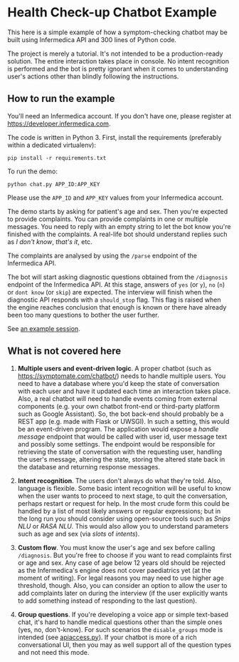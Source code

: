 # Health Check-up Chatbot Example

This here is a simple example of how a symptom-checking chatbot may be built using Infermedica API and 300 lines
of Python code.

The project is merely a tutorial. It's not intended to be a production-ready solution.
The entire interaction takes place in console. No intent recognition is performed and the bot is pretty ignorant
when it comes to understanding user's actions other than blindly following the instructions.

## How to run the example

You'll need an Infermedica account. If you don't have one, please register at https://developer.infermedica.com.

The code is written in Python 3. First, install the requirements (preferably within a dedicated virtualenv):

```
pip install -r requirements.txt
```

To run the demo:

```
python chat.py APP_ID:APP_KEY
```

Please use the `APP_ID` and `APP_KEY` values from your Infermedica account.

The demo starts by asking for patient's age and sex. Then you're expected to provide complaints.
You can provide complaints in one or multiple messages. You need to reply with an empty string to let the bot know
you're finished with the complaints. A real-life bot should understand replies such as _I don't know_, _that's it_, etc.

The complaints are analysed by using the `/parse` endpoint of the Infermedica API.

The bot will start asking diagnostic questions obtained from the `/diagnosis` endpoint of the Infermedica API.
At this stage, answers of `yes` (or `y`), `no` (`n`) or `dont know` (or `skip`) are expected.
The interview will finish when the diagnostic API responds with a `should_stop` flag.
This flag is raised when the engine reaches conclusion that enough is known or there have already been too many
questions to bother the user further.

See [an example session](example_session.txt).

## What is not covered here

 1. **Multiple users and event-driven logic**.
 A proper chatbot (such as https://symptomate.com/chatbot/) needs to handle multiple users.
 You need to have a database where you'd keep the state of conversation with each user and have it updated
 each time an interaction takes place. Also, a real chatbot will need to handle events coming from external components
 (e.g. your own chatbot front-end or third-party platform such as Google Assistant).
 So, the bot back-end should probably be a REST app (e.g. made with Flask or UWSGI).
 In such a setting, this would be an event-driven program. The application would expose a _handle message_ endpoint
 that would be called with user id, user message text and possibly some settings.
 The endpoint would be responsible for retrieving the state of conversation with the requesting user,
 handling the user's message, altering the state, storing the altered state back in the database and returning response
 messages.

 2. **Intent recognition**. The users don't always do what they're told. Also, language is flexible.
 Some basic intent recognition will be useful to know when the user wants to proceed to next stage, to quit the
 conversation, perhaps restart or request for help.
 In the most crude form this could be handled by a list of most likely answers or regular expressions;
 but in the long run you should consider using open-source tools such as _Snips NLU_ or _RASA NLU_.
 This would also allow you to understand parameters such as age and sex (via _slots_ of _intents_).

 3. **Custom flow**. You must know the user's age and sex before calling `/diagnosis`.
 But you're free to choose if you want to read complaints first or age and sex.
 Any case of age below 12 years old should be rejected as the Infermedica's engine does not cover paediatrics yet
 (at the moment of writing).
 For legal reasons you may need to use higher age threshold, though.
 Also, you can consider an option to allow the user to add complaints later on during the interview (if the user
 explicitly wants to add something instead of responding to the last question).
 
 4. **Group questions**. If you're developing a voice app or simple text-based chat, it's hard to handle medical
 questions other than the simple ones (yes, no, don't-know). For such scenarios the `disable_groups` mode is intended
 (see [apiaccess.py](apiaccess.py)). If your chatbot is more of a rich conversational UI, then you may as well support
 all of the question types and not need this mode.
